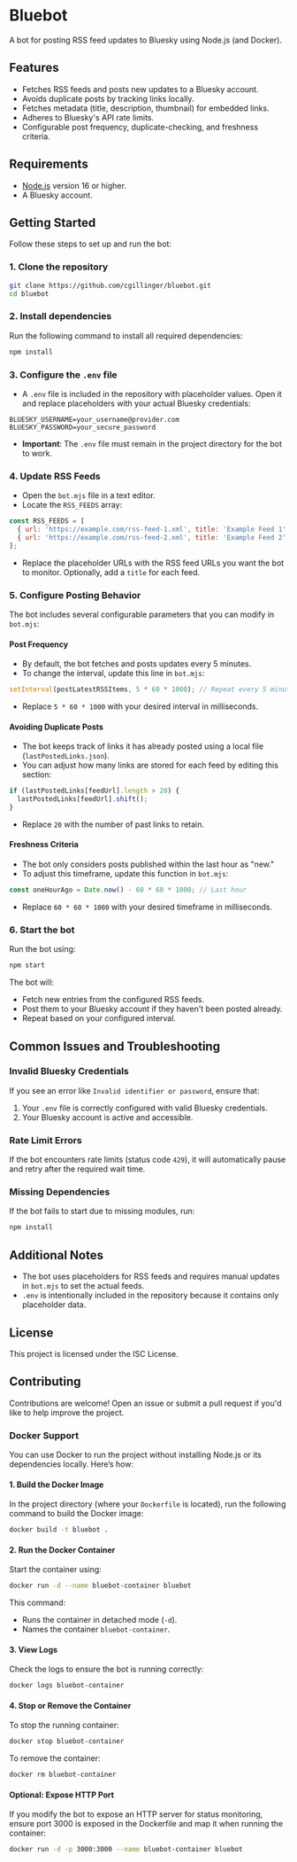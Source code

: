 
# Bluebot

A bot for posting RSS feed updates to Bluesky using Node.js (and Docker).

## Features
- Fetches RSS feeds and posts new updates to a Bluesky account.
- Avoids duplicate posts by tracking links locally.
- Fetches metadata (title, description, thumbnail) for embedded links.
- Adheres to Bluesky's API rate limits.
- Configurable post frequency, duplicate-checking, and freshness criteria.

## Requirements
- [Node.js](https://nodejs.org/) version 16 or higher.
- A Bluesky account.

## Getting Started

Follow these steps to set up and run the bot:

### 1. Clone the repository
```bash
git clone https://github.com/cgillinger/bluebot.git
cd bluebot
```

### 2. Install dependencies
Run the following command to install all required dependencies:
```bash
npm install
```

### 3. Configure the `.env` file
- A `.env` file is included in the repository with placeholder values. Open it and replace placeholders with your actual Bluesky credentials:
```env
BLUESKY_USERNAME=your_username@provider.com
BLUESKY_PASSWORD=your_secure_password
```
- **Important**: The `.env` file must remain in the project directory for the bot to work.

### 4. Update RSS Feeds
- Open the `bot.mjs` file in a text editor.
- Locate the `RSS_FEEDS` array:
```javascript
const RSS_FEEDS = [
  { url: 'https://example.com/rss-feed-1.xml', title: 'Example Feed 1' },
  { url: 'https://example.com/rss-feed-2.xml', title: 'Example Feed 2' },
];
```
- Replace the placeholder URLs with the RSS feed URLs you want the bot to monitor. Optionally, add a `title` for each feed.

### 5. Configure Posting Behavior
The bot includes several configurable parameters that you can modify in `bot.mjs`:

#### **Post Frequency**
- By default, the bot fetches and posts updates every 5 minutes.
- To change the interval, update this line in `bot.mjs`:
```javascript
setInterval(postLatestRSSItems, 5 * 60 * 1000); // Repeat every 5 minutes
```
- Replace `5 * 60 * 1000` with your desired interval in milliseconds.

#### **Avoiding Duplicate Posts**
- The bot keeps track of links it has already posted using a local file (`lastPostedLinks.json`).
- You can adjust how many links are stored for each feed by editing this section:
```javascript
if (lastPostedLinks[feedUrl].length > 20) {
  lastPostedLinks[feedUrl].shift();
}
```
- Replace `20` with the number of past links to retain.

#### **Freshness Criteria**
- The bot only considers posts published within the last hour as "new."
- To adjust this timeframe, update this function in `bot.mjs`:
```javascript
const oneHourAgo = Date.now() - 60 * 60 * 1000; // Last hour
```
- Replace `60 * 60 * 1000` with your desired timeframe in milliseconds.

### 6. Start the bot
Run the bot using:
```bash
npm start
```

The bot will:
- Fetch new entries from the configured RSS feeds.
- Post them to your Bluesky account if they haven't been posted already.
- Repeat based on your configured interval.

## Common Issues and Troubleshooting

### Invalid Bluesky Credentials
If you see an error like `Invalid identifier or password`, ensure that:
1. Your `.env` file is correctly configured with valid Bluesky credentials.
2. Your Bluesky account is active and accessible.

### Rate Limit Errors
If the bot encounters rate limits (status code `429`), it will automatically pause and retry after the required wait time.

### Missing Dependencies
If the bot fails to start due to missing modules, run:
```bash
npm install
```

## Additional Notes
- The bot uses placeholders for RSS feeds and requires manual updates in `bot.mjs` to set the actual feeds.
- `.env` is intentionally included in the repository because it contains only placeholder data.

## License
This project is licensed under the ISC License.

## Contributing
Contributions are welcome! Open an issue or submit a pull request if you'd like to help improve the project.


### Docker Support

You can use Docker to run the project without installing Node.js or its dependencies locally. Here’s how:

#### 1. Build the Docker Image
In the project directory (where your `Dockerfile` is located), run the following command to build the Docker image:
```bash
docker build -t bluebot .
```

#### 2. Run the Docker Container
Start the container using:
```bash
docker run -d --name bluebot-container bluebot
```
This command:
- Runs the container in detached mode (`-d`).
- Names the container `bluebot-container`.

#### 3. View Logs
Check the logs to ensure the bot is running correctly:
```bash
docker logs bluebot-container
```

#### 4. Stop or Remove the Container
To stop the running container:
```bash
docker stop bluebot-container
```
To remove the container:
```bash
docker rm bluebot-container
```

#### Optional: Expose HTTP Port
If you modify the bot to expose an HTTP server for status monitoring, ensure port 3000 is exposed in the Dockerfile and map it when running the container:
```bash
docker run -d -p 3000:3000 --name bluebot-container bluebot
```

